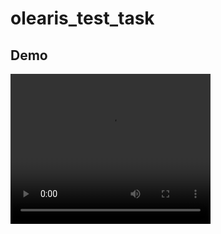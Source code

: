 # olearis_test_task

## Demo
<video width="320" height="240" controls>
  <source src="demo.mp4" type="video/mp4">
  Your browser does not support the video tag.
</video>